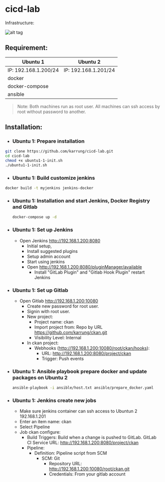# cicd-lab

Infrastructure:

![alt tag](https://raw.githubusercontent.com/karrung/cicd-lab/master/documents/images/server_infra-1.png)

## Requirement:

Ubuntu 1 | Ubuntu 2
---------|----------
IP: 192.168.1.200/24 | IP: 192.168.1.201/24
docker |
docker-compose |
ansible |

> Note: Both machines run as root user. All machines can ssh access by root without password to another.

## Installation:

  - ### Ubuntu 1: Prepare installation
  ```sh
  git clone https://github.com/karrung/cicd-lab.git
  cd cicd-lab
  chmod +x ubuntu1-1-init.sh
  ./ubuntu1-1-init.sh
  ```

  - ### Ubuntu 1: Build customize jenkins
  ```sh
  docker build -t myjenkins jenkins-docker
  ```

  - ### Ubuntu 1: Installation and start Jenkins, Docker Registry and Gitlab
    ```sh
    docker-compose up -d
    ```

  - ### Ubuntu 1: Set up Jenkins
    - Open Jenkins http://192.168.1.200:8080
      - Initial setup,
      - Install suggested plugins
      - Setup admin account
      - Start using jenkins
      - Open http://192.168.1.200:8080/pluginManager/available
        - Install "GitLab Plugin" and "Gitlab Hook Plugin" restart Jenkins

  - ### Ubuntu 1: Set up Gitlab
    - Open Gitlab http://192.168.1.200:10080
      - Create new password for root user.
      - Signin with root user.
      - New project:
        - Project name: ckan
        - Import project from: Repo by URL https://github.com/karrung/ckan.git
        - Visibility Level: Internal
      - In ckan project:
        - Webhooks (http://192.168.1.200:10080/root/ckan/hooks):
          - URL: http://192.168.1.200:8080/project/ckan
          - Trigger: Push events

  - ### Ubuntu 1: Ansible playbook prepare docker and update packages on Ubuntu 2
    ```sh
    ansible-playbook -i ansible/host.txt ansible/prepare_docker.yaml
    ```

  - ### Ubuntu 1:  Jenkins create new jobs
    - Make sure jenkins container can ssh access to Ubuntun 2 192.168.1.201
    - Enter an item name: ckan
    - Select Pipeline
    - Job ckan configure:
      - Build Triggers: Build when a change is pushed to GitLab. GitLab CI Service URL: http://192.168.1.200:8080/project/ckan
      - Pipeline:
        - Definition: Pipeline script from SCM
          - SCM: Git
            - Repository URL: http://192.168.1.200:10080/root/ckan.git
            - Credentials: From your gitlab account
